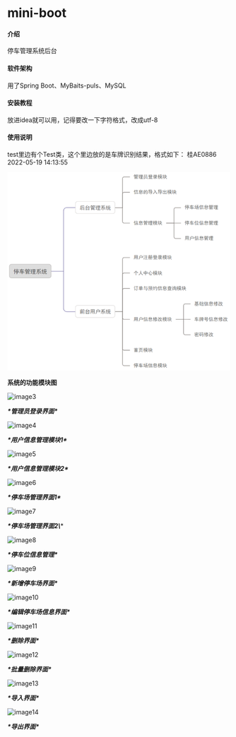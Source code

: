 # mini-boot

#### 介绍
停车管理系统后台

#### 软件架构
用了Spring Boot、MyBaits-puls、MySQL


#### 安装教程
放进idea就可以用，记得要改一下字符格式，改成utf-8

#### 使用说明
test里边有个Test类，这个里边放的是车牌识别结果，格式如下：
桂AE0886 2022-05-19 14:13:55

<img src=".\markdown-image\image2.png" alt="image2" />

**系统的功能模块图**

![image3](G:\mini-boot\markdown-image\image3.png)

***\*管理员登录界面\****

![image4](G:\mini-boot\markdown-image\image4.png)

***\*用户信息管理模块1\****



![image5](G:\mini-boot\markdown-image\image5.png)

***\*用户信息管理模块2\****

![image6](G:\mini-boot\markdown-image\image6.png)

***\*停车场管理界面1\****





![image7](G:\mini-boot\markdown-image\image7.png)

***\*停车场管理界面2\\****



![image8](G:\mini-boot\markdown-image\image8.png)

***\*停车位信息管理\****



![image9](G:\mini-boot\markdown-image\image9.png)

***\*新增停车场界面\****



![image10](G:\mini-boot\markdown-image\image10.png)

***\*编辑停车场信息界面\****



![image11](G:\mini-boot\markdown-image\image11.png)

***\*删除界面\****



![image12](G:\mini-boot\markdown-image\image12.png)

***\*批量删除界面\****



![image13](G:\mini-boot\markdown-image\image13.png)

***\*导入界面\****



![image14](G:\mini-boot\markdown-image\image14.png)

***\*导出界面\****





















